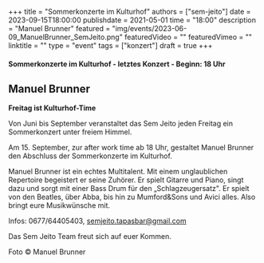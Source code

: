 +++
title = "Sommerkonzerte im Kulturhof"
authors = ["sem-jeito"]
date = 2023-09-15T18:00:00
publishdate = 2021-05-01
time = "18:00"
description = "Manuel Brunner"
featured = "img/events/2023-06-09_ManuelBrunner_SemJeito.png"
featuredVideo = ""
featuredVimeo = ""
linktitle = ""
type = "event"
tags = ["konzert"]
draft = true
+++


#### Sommerkonzerte im Kulturhof - letztes Konzert - Beginn: 18 Uhr
## Manuel Brunner

**Freitag ist Kulturhof-Time**

Von Juni bis September veranstaltet das Sem Jeito jeden Freitag ein Sommerkonzert unter freiem Himmel.

Am 15. September, zur after work time ab 18 Uhr, gestaltet Manuel Brunner den Abschluss der Sommerkonzerte im Kulturhof.

Manuel Brunner ist ein echtes Multitalent. Mit einem unglaublichen Repertoire begeistert er seine Zuhörer. Er spielt Gitarre und Piano, singt dazu und sorgt mit einer Bass Drum für den „Schlagzeugersatz". Er spielt von den Beatles, über Abba, bis hin zu Mumford&Sons und Avici alles. Also bringt eure Musikwünsche mit.

Infos: 0677/64405403, semjeito.tapasbar@gmail.com

Das Sem Jeito Team freut sich auf euer Kommen.

Foto © Manuel Brunner
